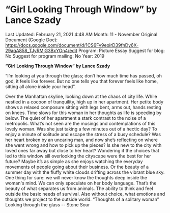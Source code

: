 # “Girl Looking Through Window” by Lance Szady

Last Updated: February 21, 2021 4:48 AM
Month: 11 - November
Original Document (Google Doc): https://docs.google.com/document/d/1CS6Fv9eoirD39fnDy6X-29aqA858_TJyRMjG3BxYOn4/edit
Program: Picture Essay
Suggest for blog: No
Suggest for program mailing: No
Year: 2019

**“Girl Looking Through Window” by Lance Szady**

“I’m looking at you through the glass; don’t how much time has passed, oh god, it feels like forever. But no one tells you that forever feels like home, sitting all alone inside your head”.

Over the Manhattan skyline, looking down at the chaos of city life. While nestled in a cocoon of tranquility, high up in her apartment. Her petite body shows a relaxed composure sitting with legs bent, arms out, hands resting on knees. Time slows for this woman in her thoughts as life is speeding by below. The quiet of her apartment a stark contrast to the noise of a metropolis. What’s not seen are the musings and contemplations of this lovely woman. Was she just taking a few minutes out of a hectic day? To enjoy a minute of solitude and escape the stress of a busy schedule? Was her heart broken by an uncaring man, and now she’s reflecting on where she went wrong and how to pick up the pieces? Is she new to the city with loved ones far away but close to her heart? Wondering if the choices that led to this window sill overlooking the cityscape were the best for her future? Maybe it’s as simple as she enjoys watching the everyday movements of people going about their business. Or the beauty of a summer day with the fluffy white clouds drifting across the vibrant blue sky. One thing for sure: we will never know the thoughts deep inside the woman's mind. We can only speculate on her body language. That’s the beauty of what separates us from animals. The ability to think and feel outside the basic needs of survival. Also without choice, what emotions and thoughts we project to the outside world. “Thoughts of a solitary woman” Looking through the glass -- Stone Sour